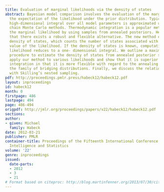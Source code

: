 ```yaml
---
title: Evaluation of marginal likelihoods via the density of states
abstract: Bayesian model comparison involves the evaluation of the marginal likelihood,
  the expectation of the likelihood under the prior distribution. Typically, this
  high-dimensional integral over all model parameters is approximated using Markov
  chain Monte Carlo methods. Thermodynamic integration is a popular method to estimate
  the marginal likelihood by using samples from annealed posteriors. Here we show
  that there exists a robust and flexible alternative. The new method estimates the
  density of states, which counts the number of states associated with a particular
  value of the likelihood. If the density of states is known, computation of the marginal
  likelihood reduces to a one- dimensional integral. We outline a maximum likelihood
  procedure to estimate the density of states from annealed posterior samples. We
  apply our method to various likelihoods and show that it is superior to thermodynamic
  integration in that it is more flexible with regard to the annealing schedule and
  the family of bridging distributions. Finally, we discuss the relation of our method
  with Skilling’s nested sampling.
pdf: http://proceedings.pmlr.press/habeck12/habeck12.pdf
layout: inproceedings
id: habeck12
month: 0
firstpage: 486
lastpage: 494
page: 486-494
origpdf: http://jmlr.org/proceedings/papers/v22/habeck12/habeck12.pdf
sections: 
author:
- given: Michael
  family: Habeck
date: 2012-03-21
publisher: PMLR
container-title: Proceedings of the Fifteenth International Conference on Artificial
  Intelligence and Statistics
volume: '22'
genre: inproceedings
issued:
  date-parts:
  - 2012
  - 3
  - 21
# Format based on citeproc: http://blog.martinfenner.org/2013/07/30/citeproc-yaml-for-bibliographies/
---
```

